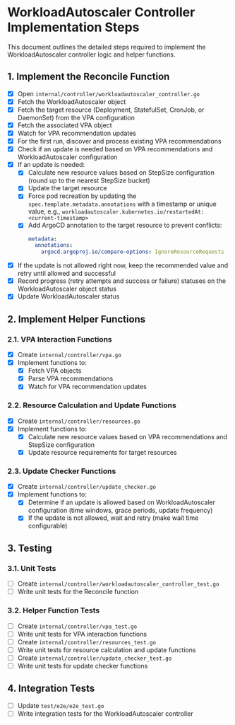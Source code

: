 # WorkloadAutoscaler Controller Implementation Steps

This document outlines the detailed steps required to implement the WorkloadAutoscaler controller logic and helper functions.

## 1. Implement the Reconcile Function

- [x] Open `internal/controller/workloadautoscaler_controller.go`
- [x] Fetch the WorkloadAutoscaler object
- [x] Fetch the target resource (Deployment, StatefulSet, CronJob, or DaemonSet) from the VPA configuration
- [x] Fetch the associated VPA object
- [x] Watch for VPA recommendation updates
- [x] For the first run, discover and process existing VPA recommendations
- [x] Check if an update is needed based on VPA recommendations and WorkloadAutoscaler configuration
- [x] If an update is needed:
  - [x] Calculate new resource values based on StepSize configuration (round up to the nearest StepSize bucket)
  - [x] Update the target resource
  - [x] Force pod recreation by updating the `spec.template.metadata.annotations` with a timestamp or unique value, e.g., `workloadautoscaler.kubernetes.io/restartedAt: <current-timestamp>`
  - [x] Add ArgoCD annotation to the target resource to prevent conflicts:
    ```yaml
    metadata:
      annotations:
        argocd.argoproj.io/compare-options: IgnoreResourceRequests
    ```
- [x] If the update is not allowed right now, keep the recommended value and retry until allowed and successful
- [x] Record progress (retry attempts and success or failure) statuses on the WorkloadAutoscaler object status
- [x] Update WorkloadAutoscaler status

## 2. Implement Helper Functions

### 2.1. VPA Interaction Functions

- [x] Create `internal/controller/vpa.go`
- [x] Implement functions to:
  - [x] Fetch VPA objects
  - [x] Parse VPA recommendations
  - [x] Watch for VPA recommendation updates

### 2.2. Resource Calculation and Update Functions

- [x] Create `internal/controller/resources.go`
- [x] Implement functions to:
  - [x] Calculate new resource values based on VPA recommendations and StepSize configuration
  - [x] Update resource requirements for target resources

### 2.3. Update Checker Functions

- [x] Create `internal/controller/update_checker.go`
- [x] Implement functions to:
  - [x] Determine if an update is allowed based on WorkloadAutoscaler configuration (time windows, grace periods, update frequency)
  - [x] If the update is not allowed, wait and retry (make wait time configurable)

## 3. Testing

### 3.1. Unit Tests

- [ ] Create `internal/controller/workloadautoscaler_controller_test.go`
- [ ] Write unit tests for the Reconcile function

### 3.2. Helper Function Tests

- [ ] Create `internal/controller/vpa_test.go`
- [ ] Write unit tests for VPA interaction functions
- [ ] Create `internal/controller/resources_test.go`
- [ ] Write unit tests for resource calculation and update functions
- [ ] Create `internal/controller/update_checker_test.go`
- [ ] Write unit tests for update checker functions

## 4. Integration Tests

- [ ] Update `test/e2e/e2e_test.go`
- [ ] Write integration tests for the WorkloadAutoscaler controller